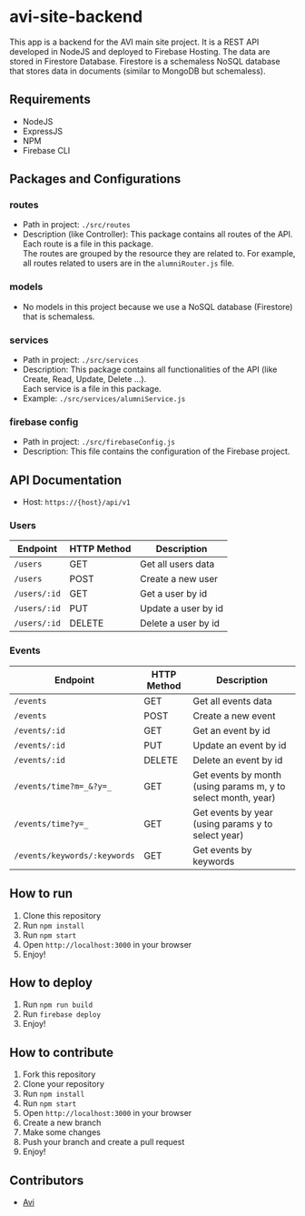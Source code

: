 # avi-site-backend

This app is a backend for the AVI main site project. It is a REST API developed in NodeJS and deployed to Firebase Hosting.
The data are stored in Firestore Database. Firestore is a schemaless NoSQL database that stores data in documents (similar to MongoDB but schemaless).

## Requirements

-   NodeJS
-   ExpressJS
-   NPM
-   Firebase CLI

## Packages and Configurations

### routes

-   Path in project: `./src/routes`
-   Description (like Controller): This package contains all routes of the API. Each route is a file in this package. <br />
    The routes are grouped by the resource they are related to. For example, all routes related to users are in the `alumniRouter.js` file.

### models

-   No models in this project because we use a NoSQL database (Firestore) that is schemaless.

### services

-   Path in project: `./src/services`
-   Description: This package contains all functionalities of the API (like Create, Read, Update, Delete ...). <br />
    Each service is a file in this package.
-   Example: `./src/services/alumniService.js`

### firebase config

-   Path in project: `./src/firebaseConfig.js`
-   Description: This file contains the configuration of the Firebase project.

## API Documentation

-   Host: `https://{host}/api/v1`

### Users

| Endpoint     | HTTP Method | Description         |
| ------------ | ----------- | ------------------- |
| `/users`     | GET         | Get all users data  |
| `/users`     | POST        | Create a new user   |
| `/users/:id` | GET         | Get a user by id    |
| `/users/:id` | PUT         | Update a user by id |
| `/users/:id` | DELETE      | Delete a user by id |

### Events

| Endpoint                     | HTTP Method | Description                                                   |
| ---------------------------- | ----------- | ------------------------------------------------------------- |
| `/events`                    | GET         | Get all events data                                           |
| `/events`                    | POST        | Create a new event                                            |
| `/events/:id`                | GET         | Get an event by id                                            |
| `/events/:id`                | PUT         | Update an event by id                                         |
| `/events/:id`                | DELETE      | Delete an event by id                                         |
| `/events/time?m=_&?y=_`      | GET         | Get events by month (using params m, y to select month, year) |
| `/events/time?y=_`           | GET         | Get events by year (using params y to select year)            |
| `/events/keywords/:keywords` | GET         | Get events by keywords                                        |

## How to run

1. Clone this repository
2. Run `npm install`
3. Run `npm start`
4. Open `http://localhost:3000` in your browser
5. Enjoy!

## How to deploy

1. Run `npm run build`
2. Run `firebase deploy`
3. Enjoy!

## How to contribute

1. Fork this repository
2. Clone your repository
3. Run `npm install`
4. Run `npm start`
5. Open `http://localhost:3000` in your browser
6. Create a new branch
7. Make some changes
8. Push your branch and create a pull request
9. Enjoy!

## Contributors

-   [Avi](https://www.facebook.com/aviinsalyon)
